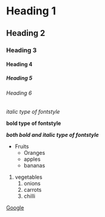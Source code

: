 # Heading 1
## Heading 2
### Heading 3
#### Heading 4
##### Heading 5
###### Heading 6
*italic type of fontstyle*

**bold type of fontstyle**

***both bold and italic type of fontstyle***

* Fruits
  * Oranges
  * apples
  * bananas
 
1. vegetables
    1. onions
    2. carrots
    3. chilli

[Google](https://www.google.com/)

